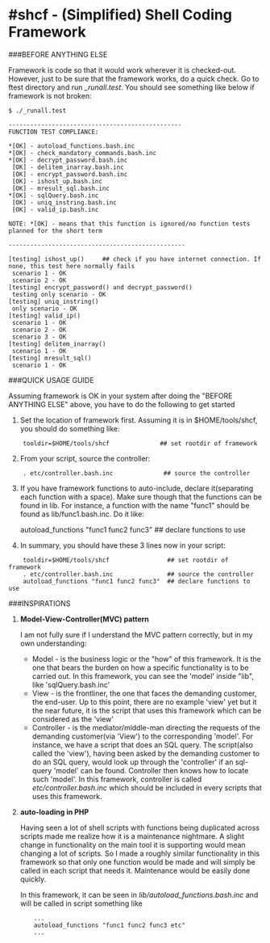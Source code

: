 #shcf - (Simplified) Shell Coding Framework
====

###BEFORE ANYTHING ELSE

Framework is code so that it would work wherever it is checked-out.
However, just to be sure that the framework works, do a quick check.
Go to ftest directory and run *_runall.test*.
You should see something like below if framework is not broken:

```
$ ./_runall.test

------------------------------------------------
FUNCTION TEST COMPLIANCE:

*[OK] - autoload_functions.bash.inc
*[OK] - check_mandatory_commands.bash.inc
*[OK] - decrypt_password.bash.inc
 [OK] - delitem_inarray.bash.inc
 [OK] - encrypt_password.bash.inc
 [OK] - ishost_up.bash.inc
 [OK] - mresult_sql.bash.inc
*[OK] - sqlQuery.bash.inc
 [OK] - uniq_instring.bash.inc
 [OK] - valid_ip.bash.inc

NOTE: *[OK] - means that this function is ignored/no function tests planned for the short term

-------------------------------------------------

[testing] ishost_up()     ## check if you have internet connection. If none, this test here normally fails
 scenario 1 - OK
 scenario 2 - OK
[testing] encrypt_password() and decrypt_password()
 testing only scenario - OK
[testing] uniq_instring()
 only scenario - OK
[testing] valid_ip()
 scenario 1 - OK
 scenario 2 - OK
 scenario 3 - OK
[testing] delitem_inarray()
 scenario 1 - OK
[testing] mresult_sql()
 scenario 1 - OK
```


###QUICK USAGE GUIDE

Assuming framework is OK in your system after doing the "BEFORE ANYTHING ELSE" above, you have to do the following
to get started

1. Set the location of framework first. Assuming it is in $HOME/tools/shcf, you should
   do something like:
```
    tooldir=$HOME/tools/shcf              ## set rootdir of framework
```
2. From your script, source the controller:
```
    . etc/controller.bash.inc              ## source the controller
```
3. If you have framework functions to auto-include, declare it(separating each function
   with a space). Make sure though that the functions can be found in lib. For instance,
   a function with the name "func1" should be found as lib/func1.bash.inc. Do it like:

    autoload_functions "func1 func2 func3"  ## declare functions to use

4. In summary, you should have these 3 lines now in your script:
```
    tooldir=$HOME/tools/shcf                ## set rootdir of framework
    . etc/controller.bash.inc               ## source the controller
    autoload_functions "func1 func2 func3"  ## declare functions to use
```



###INSPIRATIONS

1. **Model-View-Controller(MVC) pattern**

    I am not fully sure if I understand the MVC pattern correctly, but in my own understanding:
      * Model      - is the business logic or the "how" of this framework. It is the one that bears
                     the burden on how a specific functionality is to be carried out. In this framework,
                     you can see the 'model' inside "lib", like 'sqlQuery.bash.inc'
      * View       - is the frontliner, the one that faces the demanding customer, the end-user. Up to 
                     this point, there are no example 'view' yet but it the near future, it is the script
                     that uses this framework which can be considered as the 'view'
      * Controller - is the mediator/middle-man directing the requests of the demanding customer(via 'View')
                     to the corresponding 'model'. For instance, we have a script that does an SQL query.
                     The script(also called the 'view'), having been asked by the demanding customer to do
                     an SQL query, would look up through the 'controller' if an sql-query 'model' can be found.
                     Controller then knows how to locate such 'model'. In this framework, controller is called
                     *etc/controller.bash.inc* which should be included in every scripts that uses this framework.
                     
2. **auto-loading in PHP**

    Having seen a lot of shell scripts with functions being duplicated across scripts made me realize how
    it is a maintenance nightmare. A slight change in functionality on the main tool it is supporting would 
    mean changing a lot of scripts. So I made a roughly similar functionality in  this framework so that 
    only one function would be made and will simply be called in each script that needs it. Maintenance would 
    be easily done quickly.

    In this framework, it can be seen in *lib/autoload_functions.bash.inc* and will be called in script something
    like 
```
       ...
       autoload_functions "func1 func2 func3 etc"
       ...
```
